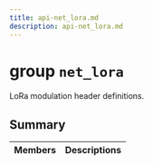 ```yaml
---
title: api-net_lora.md
description: api-net_lora.md
---
```

# group `net_lora` 

LoRa modulation header definitions.

## Summary

 Members                        | Descriptions                                
--------------------------------|---------------------------------------------

